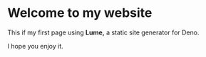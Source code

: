 # Welcome to my website

This if my first page using **Lume,**
a static site generator for Deno.

I hope you enjoy it.